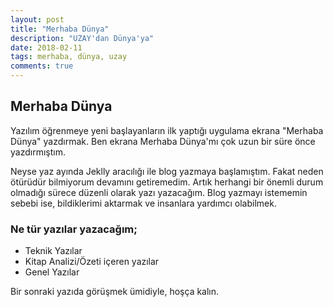 ```yaml
---
layout: post
title: "Merhaba Dünya"
description: "UZAY'dan Dünya'ya"
date: 2018-02-11
tags: merhaba, dünya, uzay
comments: true
---
```


## Merhaba Dünya
Yazılım öğrenmeye yeni başlayanların ilk yaptığı uygulama ekrana "Merhaba Dünya" yazdırmak. Ben ekrana Merhaba Dünya'mı çok uzun bir süre önce yazdırmıştım.

Neyse yaz ayında Jeklly aracılığı ile blog yazmaya başlamıştım. Fakat neden ötürüdür bilmiyorum devamını getiremedim. Artık herhangi bir önemli durum olmadığı sürece düzenli olarak yazı yazacağım. Blog yazmayı istememin sebebi ise, bildiklerimi aktarmak ve insanlara yardımcı olabilmek.

### Ne tür yazılar yazacağım;
- Teknik Yazılar
- Kitap Analizi/Özeti içeren yazılar
- Genel Yazılar

Bir sonraki yazıda görüşmek ümidiyle, hoşça kalın.
